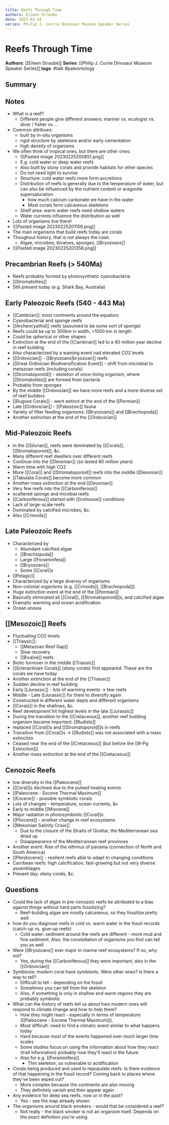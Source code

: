```yaml
---
title: Reefs Through Time
authors: Eileen Straube
date: 2023-02-24
series: Philip J. Currie Dinosaur Museum Speaker Series
---
```


# Reefs Through Time

**Authors**: [[Eileen Straube]]
**Series**: [[Philip J. Currie Dinosaur Museum Speaker Series]]
**tags**: #talk #paleontology 

## Summary

## Notes
- What is a reef?
	- Different people give different answers: mariner vs. ecologist vs. diver / fisher vs ...
- Common attribues:
	- built by in-situ organisms
	- rigid structure by skeletons and/or early cementation
	- high density of organisms
- We often think of tropical ones, but there are other ones:
	- ![[Pasted image 20230225200851.png]]
	- E.g. cold water or deep water reefs
	- Also built by stony corals and provide habitats for other species
	- Do not need light to survive
	- Structure: cold water reefs more form accretions
	- Distribution of reefs is generally due to the temperature of water, but can also be influenced by the nutrient content or aragonite supersaturation
		- how much calcium carbonate we have in the water
		- Most corals form calcareous skeletons
	- Shelf area: warm water reefs need shallow waters
	- Water currents influence the distribution as well
- Lots of organisms live there!
- ![[Pasted image 20230225201156.png]]
- The main organisms that build reefs today are corals
- Thoughout history, that is not always the case:
	- Algae, microbes, bivalves, sponges, [[Bryozoans]]
- ![[Pasted image 20230225201356.png]]
## Precambrian Reefs (> 540Ma)
- Reefs probably formed by photosynthetic cyanobacteria
- [[Stromatolites]]
- Still present today (e.g. Shark Bay, Australia)

## Early Paleozoic Reefs (540 - 443 Ma)
- [[Cambrian]]: most continents around the equators
- Cyanobacterial and sponge reefs
- [[Archeocyathid]] reefs (assumed to be some sort of sponge)
- Reefs could be up to 300km in width, >1000 km in length
- Could be spherical or other shapes
- Extinction at the end of the [[Cambrian]] led to a 40 million year decline in reef building
- Also characterized by a waming event nad elevated CO2 levels
- [[Ordovician]] - [[Bryozoans|bryozoan]] reefs
- [[Great Ordivician Biodiversification Event]] - shift from microbial to metazoan reefs (including corals)
- [[Stromatoporoid]] - skeleton of once-living organism, where [[Stromatolites]] are formed from bacteria
- Probably from sponges
- By the middle [[Ordovician]] we have more reefs and a more diverse set of reef builders
- [[Rugose Corals]] - went extinct at the end of the [[Permian]]
- Late [[Ordovician]] - [[Paleozoic]] fauna
- Variety of filter feeding organisms: [[Bryozoans]] and [[Brachiopoda]]
- Another extinction at the end of the [[Ordovician]]

## Mid-Paleozoic Reefs
- In the [[Silurian]], reefs were dominated by [[Corals]], [[Stromatoporoid]], &c.
- Many different reef dwellers over different reefs
- Continue into the [[Devonian]] (so lasted 80 million years)
- Warm time with high CO2
- More [[Coral]] and [[Stromatoporoid]] reefs into the middle [[Devonian]]
- [[Tabulate Corals]] become more common
- Another mass extinction at the end [[Devonian]]
- Very few reefs into the [[Carboniferous]]
- scattered sponge and micobial reefs
- [[Carboniferous]] started with [[Icehouse]] conditions
- Lack of large-scale reefs
- Dominated by calcified microbes, &c.
- Also [[Crinoids]]

## Late Paleozoic Reefs
- Characterized by
	- Abundant calcified algae
	- [[Brachiopoda]]
	- Large [[Foraminifera]]
	- [[Bryozoans]]
	- Some [[Coral]]s
 - [[Pelagic]]
 - Characterized by a large diversiy of organisms
 - Non-colonial organisms (e.g. [[Crinoids]], [[Brachiopoda]])
 - Huge extinction event at the end of the [[Permian]]
 - Basically eliminated all [[Coral]], [[Stromatoporoid]]s, and calcified algae
 - Dramatic warming and ocean acidification
 - Ocean anoxia

## [[Mesozoic]] Reefs
- Fluctuating CO2 levels
- [[Triassic]]:
	- [[Metazoan Reef Gap]]
	- Slow recovery
	- [[Bivalve]] reefs
- Biotic turnover in the middle [[Triassic]]
- [[Scleractinian Corals]] (stony corals) first appeared. These are the corals we have today
- Another extinction at the end of the [[Triassic]]
- Sudden decline in reef building
- Early [[Jurassic]] - lots of warming events -> few reefs
- Middle - Late [[Jurassic]] for them to diversify again
- Constructed in different water depts and different organisms
- [[Corals]] in the shallows, &c.
- Reef development hit highest levels in the late [[Jurassic]]
- During the transition to the [[Cretaceous]], another reef building organism became important: [[Rudists]]
- replaced [[Coral]]s and [[Stromatoporoid]]s in reefs
- Transition from [[Coral]]s -> [[Rudists]] was not associated with a mass extinction
- Ceased near the end of the [[Cretaceous]] (but before the [[K-Pg Extinction]])
- Another mass extinction at the end of the [[Cretaceous]]

## Cenozoic Reefs
- low diversity in the [[Paleocene]]
- [[Coral]]s declined due to the pulsed heating events
- [[Paleocene - Eocene Thermal Maximum]]
- [[Eocene]] - possible symbiotic corals
- Lots of changes - temperature, ocean currents, &c
- Early to middle [[Miocene]]
- Major radiation in photosymbiotic [[Coral]]s
- [[Pliocene]] - another change in reef ecosystems
- [[Messinian Salinity Crisis]]
	- Due to the closure of the Straits of Giraltar, the Mediterranean sea dried up
	- Disappearance of the Mediterranean reef provinces
- Another event: Rise of the isthmus of panama (connection of North and South America)
- [[Pleistocene]] - resilient reefs able to adapt to changing conditions
- Carribean reefs: high calcification, fast-growing but not very diverse assemblages
- Present day: stony corals, &c.

## Questions

- Could the lack of algae in pre-cenozoic reefs be attributed to a bias against things without hard parts fossilizing?
	- Reef-building algae are mostly calcareous, so they fossilize pretty well
- how do you diagnose reefs in cold vs. warm water in the fossil records (catch-up vs. give-up reefs)
	- Cold water: sediment around the reefs are different - more mud and fine sediment. Also, the constellation of organisms you find can tell you as well
- Were [[Bryozoans]] ever major in marine reef ecosystems? If no, why not?
	- Yes, during the [[Carboniferous]] they were important, also in the [[Ordovician]]
- Symbiosis: modern coral have symbionts. Were other ones? Is there a way to tell?
	- Difficult to tell - depending on the fossil
	- Sometimes you can tell from the skeleton
	- Also, if something is only in shallow and warm regions they are probably symbiotic
- What can the history of reefs tell us about hwo modern ones will respond to climate change and how to help them?
	- How they might react - especially in terms of temperature ([[Paleocene - Eocene Thermal Maximum]]).
	- Most difficult: need to find a climatic event similar to what happens today
	- Hard because most of the events happened over much larger time scales
	- Some studies focus on using the information about how they react (trait information) probably how they'll react in the future
	- Also for e.g. [[Foraminifera]]
		- Thin skeleton, so vulnerable to acidification
- Corals being produced and used to repopulate reefs. Is there evidence of that happening in the fossil record? Coming back to places where they've been wiped out?
	- More complex because the continents are also moving
	- They definitely vanish and then appear again
- Any evidence for deep sea reefs, now or in the past?
	- Yes - see the map already shown
- The organisms around black smokers - would that be considered a reef?
	- Not really -  the black smoker is not an organism itself. Depends on the exact definition you're using.